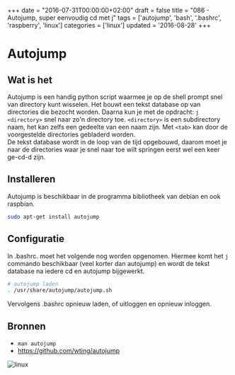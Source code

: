 +++
date = "2016-07-31T00:00:00+02:00"
draft = false
title = "086 - Autojump, super eenvoudig cd met j"
tags = ['autojump', 'bash', '.bashrc', 'raspberry', 'linux']
categories = ['linux']
updated = '2016-08-28'
+++

# Autojump


## Wat is het
Autojump is een handig python script waarmee je op de shell prompt snel van
directory kunt wisselen.  Het bouwt een tekst database op van directories die
bezocht worden.  Daarna kun je met de opdracht: `j <directory>`  snel naar zo'n
directory toe. `<directory>` is een subdirectory naam, het kan zelfs een
gedeelte van een naam zijn. Met `<tab>` kan door de voorgestelde directories
gebladerd worden.  
De tekst database wordt in de loop van de tijd opgebouwd, daarom moet je naar de
directories waar je snel naar toe wilt springen eerst wel een keer ge-cd-d zijn.


## Installeren
Autojump is beschikbaar in de programma bibliotheek van debian en ook raspbian. 
```bash
sudo apt-get install autojump
```


## Configuratie
In .bashrc. moet het volgende nog worden opgenomen.  Hiermee komt het `j`
commando beschikbaar (veel korter dan autojump) en wordt de tekst database na
iedere cd en autojump bijgewerkt. 
```bash
# autojump laden
. /usr/share/autojump/autojump.sh
```
Vervolgens .bashrc opnieuw laden, of uitloggen en opnieuw inloggen.


## Bronnen

* `man autojump`
* https://github.com/wting/autojump


![linux](/img/logo_linux.jpg)


